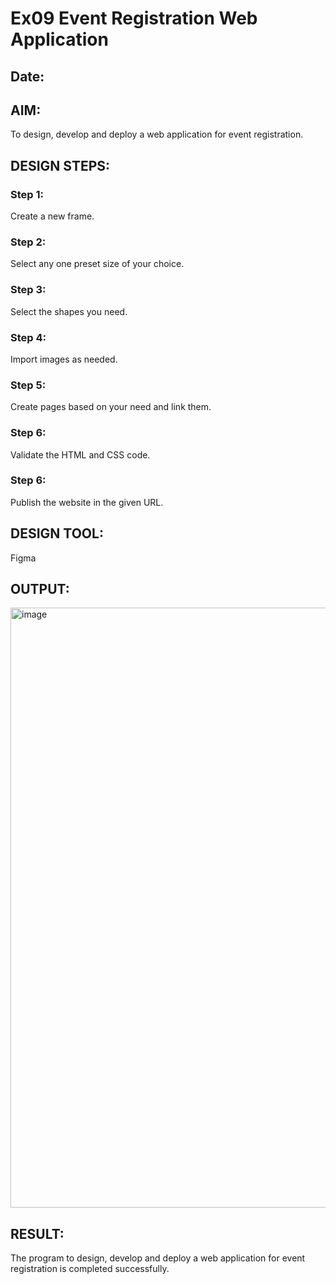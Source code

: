 # Ex09 Event Registration Web Application
## Date:

## AIM:
To design, develop and deploy a web application for event registration.

## DESIGN STEPS:

### Step 1:
Create a new frame.

### Step 2:
Select any one preset size of your choice.

### Step 3:
Select the shapes you need.

### Step 4:
Import images as needed.

### Step 5:
Create pages based on your need and link them.

### Step 6:

Validate the HTML and CSS code.

### Step 6:

Publish the website in the given URL.

## DESIGN TOOL:

Figma

## OUTPUT:

<img width="960" alt="image" src="https://github.com/vinodini17/Figma/assets/149347288/7c1d9838-90ba-4685-9713-5a3aedea1974">



## RESULT:
The program to design, develop and deploy a web application for event registration is completed successfully.
